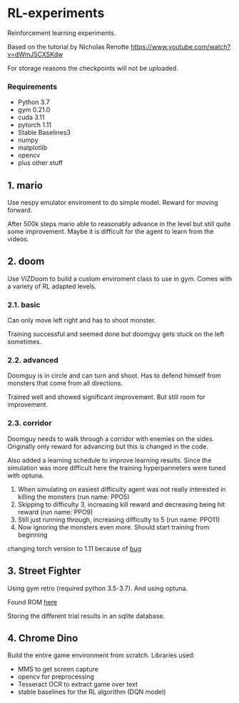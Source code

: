 # RL-experiments

Reinforcement learning experiments.

Based on the tutorial by Nicholas Renotte https://www.youtube.com/watch?v=dWmJ5CXSKdw

For storage reasons the checkpoints will not be uploaded.

### Requirements

- Python 3.7
- gym 0.21.0
- cuda 3.11
- pytorch 1.11
- Stable Baselines3
- numpy
- matplotlib
- opencv
- plus other stuff

## 1. mario

Use nespy emulator enviroment to do simple model. Reward for moving forward.

After 500k steps mario able to reasonably advance in the level but still quite some improvement.
Maybe it is difficult for the agent to learn from the videos.

## 2. doom

Use ViZDoom to build a custom enviroment class to use in gym. Comes with a variety of RL adapted levels.

### 2.1. basic

Can only move left right and has to shoot monster.

Training successful and seemed done but doomguy gets stuck on the left sometimes.

### 2.2. advanced

Doomguy is in circle and can turn and shoot. Has to defend himself from monsters that come from all directions.

Trained well and showed significant improvement. But still room for improvement.

### 2.3. corridor

Doomguy needs to walk through a corridor with enemies on the sides. Originally only reward for advancing but this is changed in the code.

Also added a learning schedule to improve learning results.
Since the simulation was more difficult here the training hyperparmeters were tuned with optuna.

1. When simulating on easiest difficulty agent was not really interested in killing the monsters (run name: PPO5)
2. Skipping to difficulty 3, increasing kill reward and decreasing being hit reward (run name: PPO9)
3. Still just running through, increasing difficulty to 5 (run name: PPO11)
4. Now ignoring the monsters even more. Should start training from beginning

changing torch version to 1.11 because of [bug](https://github.com/Lightning-AI/lightning/issues/13695)

## 3. Street Fighter

Using gym retro (required python 3.5-3.7). And using optuna.

Found ROM [here](https://ia800201.us.archive.org/view_archive.php?archive=/7/items/No-Intro-Collection_2016-01-03_Fixed/Sega%20-%20Mega%20Drive%20-%20Genesis.zip)

Storing the different trial results in an sqlite database.

## 4. Chrome Dino

Build the entire game environment from scratch. Libraries used:
- MMS to get screen capture
- opencv for preprocessing
- Tesseract OCR to extract game over text
- stable baselines for the RL algorithm (DQN model)